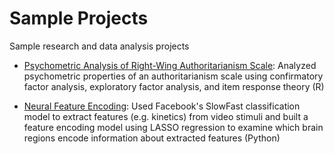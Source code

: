 # Sample Projects
Sample research and data analysis projects

- [Psychometric Analysis of Right-Wing Authoritarianism Scale](https://github.com/asmendezleal/sample_projects/blob/master/Psychometric_Analysis_of_Right-Wing_Authoritarianism_Scale.ipynb "Psychometric Analysis of Right-Wing Authoritarianism Scale"): Analyzed psychometric properties of an authoritarianism scale using confirmatory factor analysis, exploratory factor analysis, and item response theory (R)

- [Neural Feature Encoding](https://github.com/neurohackademy/feature-encoding): Used Facebook's SlowFast classification model to extract features (e.g. kinetics) from video stimuli and built a feature encoding model using LASSO regression to examine which brain regions encode information about extracted features (Python)

